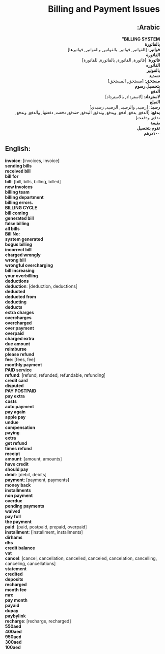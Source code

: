 <div dir="rtl">

# **Billing and Payment Issues**

## **Arabic**:

**BILLING SYSTEM”**  
**بالفاتورة**  
**فواتير**: [الفواتير, فواتير, بالفواتير, والفواتير, فواتيرها]  
**الفاتورة**  
**فاتورة**: [فاتورة, الفاتورة, بالفاتورة, للفاتورة]  
**الفاتوره**  
**بالفوتير**  
**تسديد**  
**مستحق**: [مستحق, المستحق]  
**بتحصيل رسوم**  
**الدفع**  
**لاسترداد**: [لاسترداد, بالاسترداد]  
**المبلغ**  
**رصيد**: [رصيد, والرصيد, الرصيد, رصيدي]  
**بدفع**: [الدفع, بدفع, ادفع, وبدفع, وندفع, البدفع, حتدفع, دفعت, دفعتها, والدفع, وتدفع, ندفع, ودفعت]  
**بقيمة**  
**تقوم بتحصيل**  
**١٠٠درهم**

</div>

## **English**:

**invoice**: [invoices, invoice]  
**sending bills**  
**received bill**  
**bill for**  
**bill**: [bill, bills, billing, billed]  
**new invoices**  
**billing team**  
**billing department**  
**billing errors.**  
**BILLING CYCLE**  
**bill coming**  
**generated bill**  
**false billing**  
**all bills**  
**Bill No:**  
**system generated**  
**bogus billing**  
**incorrect bill**  
**charged wrongly**  
**wrong bill**  
**wrongful overcharging**  
**bill increasing**  
**your overbilling**  
**deductions**  
**deduction**: [deduction, deductions]  
**deducted**  
**deducted from**  
**deducting**  
**deducts**  
**extra charges**  
**overcharges**  
**overcharged**  
**over payment**  
**overpaid**  
**charged extra**  
**due amount**  
**reimburse**  
**please refund**  
**fee**: [fees, fee]  
**monthly payment**  
**PAID service**  
**refund**: [refund, refunded, refundable, refunding]  
**credit card**  
**disputed**  
**PAY POSTPAID**  
**pay extra**  
**costs**  
**auto payment**  
**pay again**  
**apple pay**  
**undue**  
**compensation**  
**paying**  
**extra**  
**get refund**  
**times refund**  
**receipt**  
**amount**: [amount, amounts]  
**have credit**  
**should pay**  
**debit**: [debit, debits]  
**payment**: [payment, payments]  
**money back**  
**installments**  
**non payment**  
**overdue**  
**pending payments**  
**waived**  
**pay full**  
**the payment**  
**paid**: [paid, postpaid, prepaid, overpaid]  
**installment**: [installment, installments]  
**dirhams**  
**dhs**  
**credit balance**  
**vat**  
**cancel**: [cancel, cancellation, cancelled, canceled, cancelation, cancelling, canceling, cancellations]  
**statement**  
**credited**  
**deposits**  
**recharged**  
**month fee**  
**mrc**  
**pay month**  
**payaid**  
**dupay**  
**paybylink**  
**recharge**: [recharge, recharged]  
**550aed**  
**400aed**  
**950aed**  
**300aed**  
**100aed**